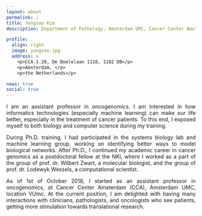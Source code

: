 ```yaml
---
layout: about
permalink: /
title: Yongsoo Kim
description: Department of Pathology, Amsterdam UMC, Cancer Center Amsterdam, Amsterdam, the Netherlands.

profile:
  align: right
  image: yongsoo.jpg
  address: >
    <p>CCA.1.28, De Boelelaan 1118, 1182 DB</p>
    <p>Amsterdam, </p>
    <p>the Netherlands</p>

news: true
social: true
---
```


<p style="text-align:justify">
I am an assistant professor in oncogenomics. I am interested in how informatics technologies (especially machine learning) can make our life better, especially in the treatment of cancer patients. To this end, I exposed myself to both biology and computer science during my training. 
</p>

<p style="text-align:justify">
During Ph.D. training, I had participated in the systems biology lab and machine learning group, working on identifying better ways to model biological networks. After Ph.D., I continued my academic career in cancer genomics as a postdoctoral fellow at the NKI, where I worked as a part of the group of prof. dr. Wilbert Zwart, a molecular biologist, and the group of prof. dr. Lodewyk Wessels, a computational scientist. 
</p>


<p style="text-align:justify">
As of 1st of October 2018, I started as an assistant professor in oncogenomics, at Cancer Center Amsterdam (CCA), Amsterdam UMC, location VUmc. At the current position, I am delighted with having many interactions with clinicians, pathologists, and oncologists who see patients, getting more stimulation towards translational research.
</p>


